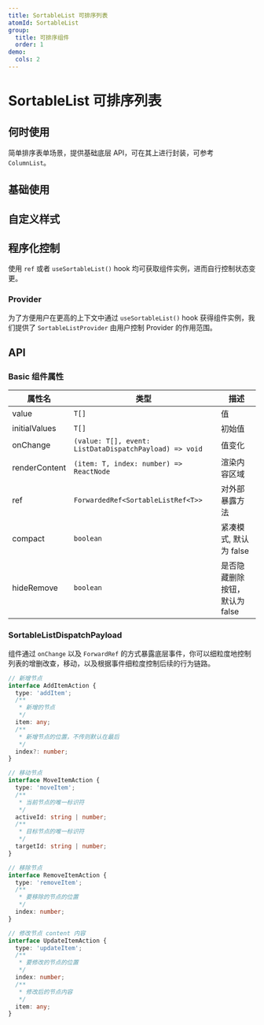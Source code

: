 ```yaml
---
title: SortableList 可排序列表
atomId: SortableList
group:
  title: 可排序组件
  order: 1
demo:
  cols: 2
---
```


# SortableList 可排序列表

## 何时使用

简单排序表单场景，提供基础底层 API，可在其上进行封装，可参考 `ColumnList`。

## 基础使用

<code src="./demos/Basic.tsx" ></code>
<code src="./demos/controlled.tsx" ></code>

## 自定义样式

<code src="./demos/CustomStyle.tsx" ></code>
<code src="./demos/CustomRender.tsx" ></code>

## 程序化控制

使用 `ref` 或者 `useSortableList()` hook 均可获取组件实例，进而自行控制状态变更。

<code src="./demos/ref.tsx" ></code>
<code src="./demos/useSortableList.tsx" ></code>

### Provider

为了方便用户在更高的上下文中通过 `useSortableList()` hook 获得组件实例，我们提供了 `SortableListProvider` 由用户控制 Provider 的作用范围。

<code src="./demos/provider.tsx" ></code>

## API

### Basic 组件属性

| 属性名        | 类型                                                   | 描述                           |
| ------------- | ------------------------------------------------------ | ------------------------------ |
| value         | `T[]`                                                  | 值                             |
| initialValues | `T[]`                                                  | 初始值                         |
| onChange      | `(value: T[], event: ListDataDispatchPayload) => void` | 值变化                         |
| renderContent | `(item: T, index: number) => ReactNode`                | 渲染内容区域                   |
| ref           | `ForwardedRef<SortableListRef<T>>`                     | 对外部暴露方法                 |
| compact       | `boolean`                                              | 紧凑模式, 默认为 false         |
| hideRemove    | `boolean`                                              | 是否隐藏删除按钮，默认为 false |

### SortableListDispatchPayload

组件通过 `onChange` 以及 `ForwardRef` 的方式暴露底层事件，你可以细粒度地控制列表的增删改查，移动，以及根据事件细粒度控制后续的行为链路。

```ts
// 新增节点
interface AddItemAction {
  type: 'addItem';
  /**
   * 新增的节点
   */
  item: any;
  /**
   * 新增节点的位置，不传则默认在最后
   */
  index?: number;
}

// 移动节点
interface MoveItemAction {
  type: 'moveItem';
  /**
   * 当前节点的唯一标识符
   */
  activeId: string | number;
  /**
   * 目标节点的唯一标识符
   */
  targetId: string | number;
}

// 移除节点
interface RemoveItemAction {
  type: 'removeItem';
  /**
   * 要移除的节点的位置
   */
  index: number;
}

// 修改节点 content 内容
interface UpdateItemAction {
  type: 'updateItem';
  /**
   * 要修改的节点的位置
   */
  index: number;
  /**
   * 修改后的节点内容
   */
  item: any;
}
```
